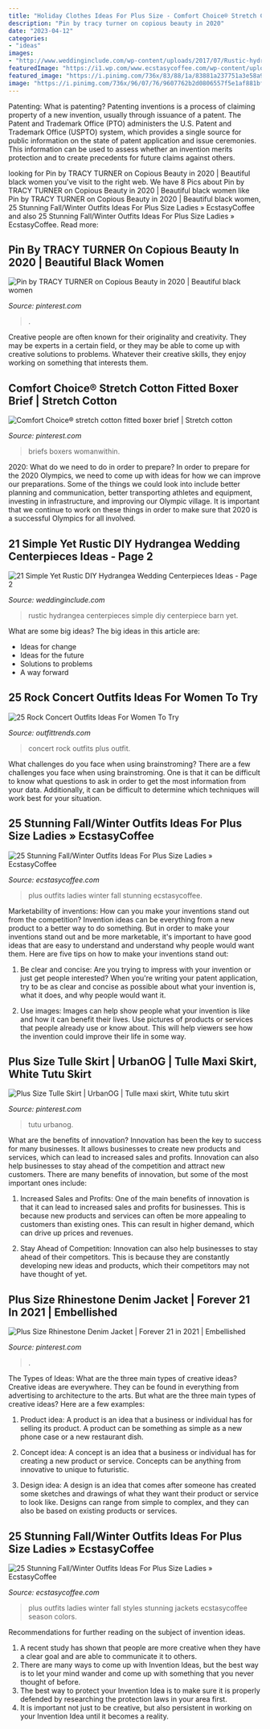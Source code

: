 ```yaml
---
title: "Holiday Clothes Ideas For Plus Size - Comfort Choice® Stretch Cotton Fitted Boxer Brief"
description: "Pin by tracy turner on copious beauty in 2020"
date: "2023-04-12"
categories:
- "ideas"
images:
- "http://www.weddinginclude.com/wp-content/uploads/2017/07/Rustic-hydrangea-centerpiece-at-Pratt-Barn.jpg"
featuredImage: "https://i1.wp.com/www.ecstasycoffee.com/wp-content/uploads/2016/10/Plus-Size-Fur-Jackets.jpg?resize=683%2C1024"
featured_image: "https://i.pinimg.com/736x/83/88/1a/83881a237751a3e58a93c259a36d1f41.jpg"
image: "https://i.pinimg.com/736x/96/07/76/9607762b2d0806557f5e1af881bff9e9.jpg"
---
```



Patenting: What is patenting?
Patenting inventions is a process of claiming property of a new invention, usually through issuance of a patent. The Patent and Trademark Office (PTO) administers the U.S. Patent and Trademark Office (USPTO) system, which provides a single source for public information on the state of patent application and issue ceremonies. This information can be used to assess whether an invention merits protection and to create precedents for future claims against others.

	

		
looking for Pin by TRACY TURNER on Copious Beauty in 2020 | Beautiful black women you've visit to the right web. We have 8 Pics about Pin by TRACY TURNER on Copious Beauty in 2020 | Beautiful black women like Pin by TRACY TURNER on Copious Beauty in 2020 | Beautiful black women, 25 Stunning Fall/Winter Outfits Ideas For Plus Size Ladies » EcstasyCoffee and also 25 Stunning Fall/Winter Outfits Ideas For Plus Size Ladies » EcstasyCoffee. Read more:
		
    
## Pin By TRACY TURNER On Copious Beauty In 2020 | Beautiful Black Women

<img loading=lazy src="https://i.pinimg.com/736x/96/07/76/9607762b2d0806557f5e1af881bff9e9.jpg" onerror="this.onerror=null;this.src='https://tse1.mm.bing.net/th?id=OIP.5uJsQH99hzwRrAJN7PtP_QHaLH&amp;pid=15.1';" alt="Pin by TRACY TURNER on Copious Beauty in 2020 | Beautiful black women">

_Source: pinterest.com_

>. 

	

Creative people are often known for their originality and creativity. They may be experts in a certain field, or they may be able to come up with creative solutions to problems. Whatever their creative skills, they enjoy working on something that interests them.

    
## Comfort Choice® Stretch Cotton Fitted Boxer Brief | Stretch Cotton

<img loading=lazy src="https://i.pinimg.com/736x/ae/a9/55/aea955aed9afa68b02a4b71353a87bd6--boxer-briefs-boxers.jpg" onerror="this.onerror=null;this.src='https://tse2.mm.bing.net/th?id=OIP.HQMnpFoIyVHM5Gu_nBAn3gHaKq&amp;pid=15.1';" alt="Comfort Choice® stretch cotton fitted boxer brief | Stretch cotton">

_Source: pinterest.com_

>briefs boxers womanwithin. 

	

2020: What do we need to do in order to prepare?
In order to prepare for the 2020 Olympics, we need to come up with ideas for how we can improve our preparations. Some of the things we could look into include better planning and communication, better transporting athletes and equipment, investing in infrastructure, and improving our Olympic village. It is important that we continue to work on these things in order to make sure that 2020 is a successful Olympics for all involved.

    
## 21 Simple Yet Rustic DIY Hydrangea Wedding Centerpieces Ideas - Page 2

<img loading=lazy src="http://www.weddinginclude.com/wp-content/uploads/2017/07/Rustic-hydrangea-centerpiece-at-Pratt-Barn.jpg" onerror="this.onerror=null;this.src='https://tse1.mm.bing.net/th?id=OIP.Z0JTkdBhG4pyPWvemVRDPwHaLJ&amp;pid=15.1';" alt="21 Simple Yet Rustic DIY Hydrangea Wedding Centerpieces Ideas - Page 2">

_Source: weddinginclude.com_

>rustic hydrangea centerpieces simple diy centerpiece barn yet. 

	

What are some big ideas?
The big ideas in this article are: 
- Ideas for change 
- Ideas for the future 
- Solutions to problems
- A way forward

    
## 25 Rock Concert Outfits Ideas For Women To Try

<img loading=lazy src="https://www.outfittrends.com/wp-content/uploads/2018/05/plus-size-rock-concert-outfit.jpg" onerror="this.onerror=null;this.src='https://tse4.mm.bing.net/th?id=OIP.7erXpSoCHnUQhqJ48xM7CQAAAA&amp;pid=15.1';" alt="25 Rock Concert Outfits Ideas For Women To Try">

_Source: outfittrends.com_

>concert rock outfits plus outfit. 

	

What challenges do you face when using brainstroming?
There are a few challenges you face when using brainstroming. One is that it can be difficult to know what questions to ask in order to get the most information from your data. Additionally, it can be difficult to determine which techniques will work best for your situation.

    
## 25 Stunning Fall/Winter Outfits Ideas For Plus Size Ladies » EcstasyCoffee

<img loading=lazy src="https://i1.wp.com/www.ecstasycoffee.com/wp-content/uploads/2016/10/Plus-Size-Outfits-For-Curvy-Ladies-6.jpg?resize=400%2C600" onerror="this.onerror=null;this.src='https://tse1.mm.bing.net/th?id=OIP.HAbF0bX1V_UBIyVNdM_T6gAAAA&amp;pid=15.1';" alt="25 Stunning Fall/Winter Outfits Ideas For Plus Size Ladies » EcstasyCoffee">

_Source: ecstasycoffee.com_

>plus outfits ladies winter fall stunning ecstasycoffee. 

	

Marketability of inventions: How can you make your inventions stand out from the competition?
Invention ideas can be everything from a new product to a better way to do something. But in order to make your inventions stand out and be more marketable, it's important to have good ideas that are easy to understand and understand why people would want them. Here are five tips on how to make your inventions stand out:
1. Be clear and concise: Are you trying to impress with your invention or just get people interested? When you're writing your patent application, try to be as clear and concise as possible about what your invention is, what it does, and why people would want it.

2. Use images: Images can help show people what your invention is like and how it can benefit their lives. Use pictures of products or services that people already use or know about. This will help viewers see how the invention could improve their life in some way.

    
## Plus Size Tulle Skirt | UrbanOG | Tulle Maxi Skirt, White Tutu Skirt

<img loading=lazy src="https://i.pinimg.com/736x/83/88/1a/83881a237751a3e58a93c259a36d1f41.jpg" onerror="this.onerror=null;this.src='https://tse4.mm.bing.net/th?id=OIP.fp0h5OXbBtTcjfCKv0E8uAHaLH&amp;pid=15.1';" alt="Plus Size Tulle Skirt | UrbanOG | Tulle maxi skirt, White tutu skirt">

_Source: pinterest.com_

>tutu urbanog. 

	

What are the benefits of innovation?
Innovation has been the key to success for many businesses. It allows businesses to create new products and services, which can lead to increased sales and profits. Innovation can also help businesses to stay ahead of the competition and attract new customers.
There are many benefits of innovation, but some of the most important ones include:

1) Increased Sales and Profits: One of the main benefits of innovation is that it can lead to increased sales and profits for businesses. This is because new products and services can often be more appealing to customers than existing ones. This can result in higher demand, which can drive up prices and revenues.

2) Stay Ahead of Competition: Innovation can also help businesses to stay ahead of their competitors. This is because they are constantly developing new ideas and products, which their competitors may not have thought of yet.

    
## Plus Size Rhinestone Denim Jacket | Forever 21 In 2021 | Embellished

<img loading=lazy src="https://i.pinimg.com/736x/dd/73/91/dd73913bb65000b7ed9edba6ed41e6d0.jpg" onerror="this.onerror=null;this.src='https://tse4.mm.bing.net/th?id=OIP.dfcSl7Yu4aUS7X3eCe3AmAHaLH&amp;pid=15.1';" alt="Plus Size Rhinestone Denim Jacket | Forever 21 in 2021 | Embellished">

_Source: pinterest.com_

>. 

	

The Types of Ideas: What are the three main types of creative ideas?
Creative ideas are everywhere. They can be found in everything from advertising to architecture to the arts. But what are the three main types of creative ideas? Here are a few examples:
1. Product idea: A product is an idea that a business or individual has for selling its product. A product can be something as simple as a new phone case or a new restaurant dish.

2. Concept idea: A concept is an idea that a business or individual has for creating a new product or service. Concepts can be anything from innovative to unique to futuristic.

3. Design idea: A design is an idea that comes after someone has created some sketches and drawings of what they want their product or service to look like. Designs can range from simple to complex, and they can also be based on existing products or services.

    
## 25 Stunning Fall/Winter Outfits Ideas For Plus Size Ladies » EcstasyCoffee

<img loading=lazy src="https://i1.wp.com/www.ecstasycoffee.com/wp-content/uploads/2016/10/Plus-Size-Fur-Jackets.jpg?resize=683%2C1024" onerror="this.onerror=null;this.src='https://tse4.mm.bing.net/th?id=OIP.6scF9Dl9bsLvYEcUnYKE4AHaLG&amp;pid=15.1';" alt="25 Stunning Fall/Winter Outfits Ideas For Plus Size Ladies » EcstasyCoffee">

_Source: ecstasycoffee.com_

>plus outfits ladies winter fall styles stunning jackets ecstasycoffee season colors. 

	

Recommendations for further reading on the subject of invention ideas.
1. A recent study has shown that people are more creative when they have a clear goal and are able to communicate it to others.
2. There are many ways to come up with Invention Ideas, but the best way is to let your mind wander and come up with something that you never thought of before. 
3. The best way to protect your Invention Idea is to make sure it is properly defended by researching the protection laws in your area first. 
4. It is important not just to be creative, but also persistent in working on your Invention Idea until it becomes a reality.


